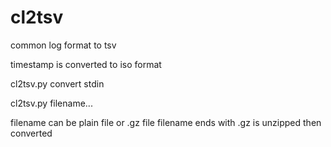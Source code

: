 # cl2tsv
common log format to tsv

timestamp is converted to iso format

cl2tsv.py
convert stdin

cl2tsv.py filename...

filename can be plain file or .gz file
filename ends with .gz is unzipped then converted

